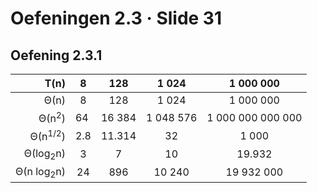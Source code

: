 # Oefeningen 2.3 &middot; Slide 31

## Oefening 2.3.1

| T(n)                        | 8    | 128    | 1 024     | 1 000 000         |
| --------------------------: | :--: | :----: | :-------: | :---------------: |
| &Theta;(n)                  | 8    | 128    | 1 024     | 1 000 000         |
| &Theta;(n<sup>2</sup>)      | 64   | 16 384 | 1 048 576 | 1 000 000 000 000 |
| &Theta;(n<sup>1/2</sup>)    | 2.8  | 11.314 | 32        | 1 000             |
| &Theta;(log<sub>2</sub>n)   | 3    | 7      | 10        | 19.932            |
| &Theta;(n log<sub>2</sub>n) | 24   | 896    | 10 240    | 19 932 000        |
